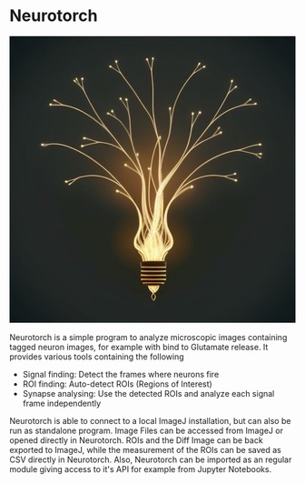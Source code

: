 # Neurotorch
![Neurotorch Logo](https://github.com/andreasmz/neurotorch/blob/main/doc/neurotorch_logo.jpg)

Neurotorch is a simple program to analyze microscopic images containing tagged neuron images, for example with bind to Glutamate release. It provides various tools containing the following
* Signal finding: Detect the frames where neurons fire
* ROI finding: Auto-detect ROIs (Regions of Interest)
* Synapse analysing: Use the detected ROIs and analyze each signal frame independently

Neurotorch is able to connect to a local ImageJ installation, but can also be run as standalone program. Image Files can be accessed from ImageJ or opened directly in Neurotorch. ROIs and the Diff Image can be back exported to ImageJ, while the measurement of the ROIs can be saved as CSV directly in Neurotorch. Also, Neurotorch can be imported as an regular module giving access to it's API for example from Jupyter Notebooks.